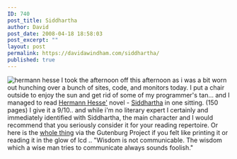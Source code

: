 ```yaml
---
ID: 740
post_title: Siddhartha
author: David
post_date: 2008-04-18 18:58:03
post_excerpt: ""
layout: post
permalink: https://davidawindham.com/siddhartha/
published: true
---
```

<img src="http://davidawindham.com/images/hesse.jpg" alt="hermann hesse" />
I took the afternoon off this afternoon as i was a bit worn out hunching over a bunch of sites, code, and monitors today.  I put a chair outside to enjoy the sun and get rid of some of my programmer's tan... and I managed to read <a href="http://en.wikipedia.org/wiki/Hermann_Hesse">Hermann Hesse'</a> novel - <a href="http://en.wikipedia.org/wiki/Siddhartha_(novel)">Siddhartha</a> in one sitting. (150 pages)  I give it a 9/10.. and while i'm no literary expert I certainly and immediately identified with Siddhartha, the main character and I would recommend that you seriously consider it for your reading repertoire.   Or here is the <a href="http://www.gutenberg.org/files/2500/2500-h/2500-h.htm">whole thing</a> via the Gutenburg Project if you felt like printing it or reading it in the glow of lcd ..
"Wisdom is not communicable.  The wisdom which a wise man tries to communicate always sounds foolish."